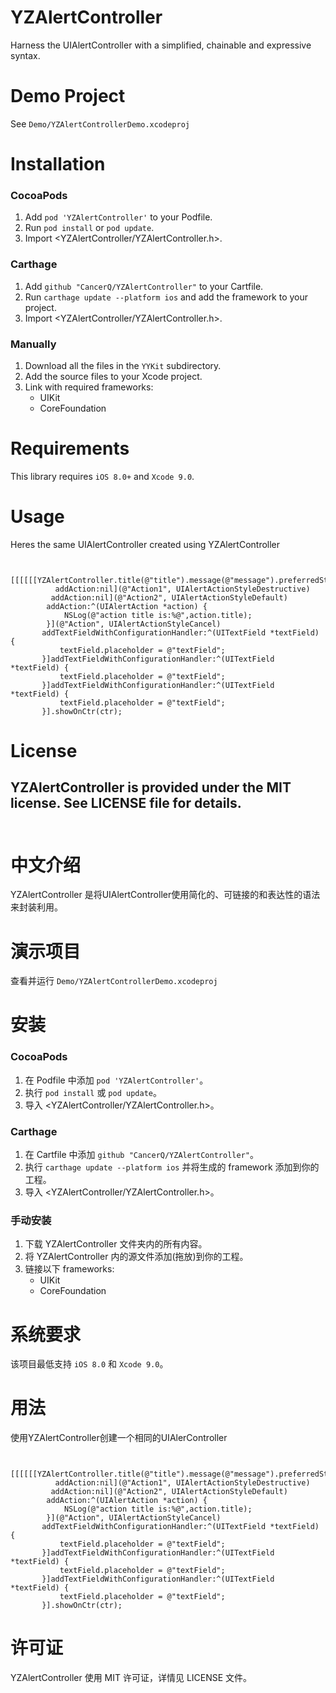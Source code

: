 
YZAlertController
==============

Harness the UIAlertController  with a simplified, chainable and expressive syntax.

Demo Project
==============
See `Demo/YZAlertControllerDemo.xcodeproj`

Installation
==============

### CocoaPods

1. Add `pod 'YZAlertController'` to your Podfile.
2. Run `pod install` or `pod update`.
3. Import \<YZAlertController/YZAlertController.h\>.

### Carthage

1. Add `github "CancerQ/YZAlertController"` to your Cartfile.
2. Run `carthage update --platform ios` and add the framework to your project.
3. Import \<YZAlertController/YZAlertController.h\>.

### Manually

1. Download all the files in the `YYKit` subdirectory.
2. Add the source files to your Xcode project.
3. Link with required frameworks:
    * UIKit
    * CoreFoundation

Requirements
==============
This library requires `iOS 8.0+` and `Xcode 9.0`.

Usage
==============
Heres the same UIAlertController created using YZAlertController

```obj-c

    [[[[[[YZAlertController.title(@"title").message(@"message").preferredStyle(UIAlertControllerStyleAlert)
          addAction:nil](@"Action1", UIAlertActionStyleDestructive)
         addAction:nil](@"Action2", UIAlertActionStyleDefault)
        addAction:^(UIAlertAction *action) {
            NSLog(@"action title is:%@",action.title);
        }](@"Action", UIAlertActionStyleCancel)
       addTextFieldWithConfigurationHandler:^(UITextField *textField) {
           textField.placeholder = @"textField";
       }]addTextFieldWithConfigurationHandler:^(UITextField *textField) {
           textField.placeholder = @"textField";
       }]addTextFieldWithConfigurationHandler:^(UITextField *textField) {
           textField.placeholder = @"textField";
       }].showOnCtr(ctr);
```

License
==============
YZAlertController is provided under the MIT license. See LICENSE file for details.
<br/><br/>
---
中文介绍
==============
YZAlertController 是将UIAlertController使用简化的、可链接的和表达性的语法来封装利用。

演示项目
==============
查看并运行 `Demo/YZAlertControllerDemo.xcodeproj`

安装
==============

### CocoaPods

1. 在 Podfile 中添加  `pod 'YZAlertController'`。
2. 执行 `pod install` 或 `pod update`。
3. 导入 \<YZAlertController/YZAlertController.h\>。


### Carthage

1. 在 Cartfile 中添加 `github "CancerQ/YZAlertController"`。
2. 执行 `carthage update --platform ios` 并将生成的 framework 添加到你的工程。
3. 导入 \<YZAlertController/YZAlertController.h\>。

### 手动安装

1. 下载 YZAlertController 文件夹内的所有内容。
2. 将 YZAlertController 内的源文件添加(拖放)到你的工程。
3. 链接以下 frameworks:
    * UIKit
    * CoreFoundation

系统要求
==============
该项目最低支持 `iOS 8.0` 和 `Xcode 9.0`。

用法
==============
使用YZAlertController创建一个相同的UIAlerController

```obj-c

    [[[[[[YZAlertController.title(@"title").message(@"message").preferredStyle(UIAlertControllerStyleAlert)
          addAction:nil](@"Action1", UIAlertActionStyleDestructive)
         addAction:nil](@"Action2", UIAlertActionStyleDefault)
        addAction:^(UIAlertAction *action) {
            NSLog(@"action title is:%@",action.title);
        }](@"Action", UIAlertActionStyleCancel)
       addTextFieldWithConfigurationHandler:^(UITextField *textField) {
           textField.placeholder = @"textField";
       }]addTextFieldWithConfigurationHandler:^(UITextField *textField) {
           textField.placeholder = @"textField";
       }]addTextFieldWithConfigurationHandler:^(UITextField *textField) {
           textField.placeholder = @"textField";
       }].showOnCtr(ctr);
```

许可证
==============
YZAlertController 使用 MIT 许可证，详情见 LICENSE 文件。


